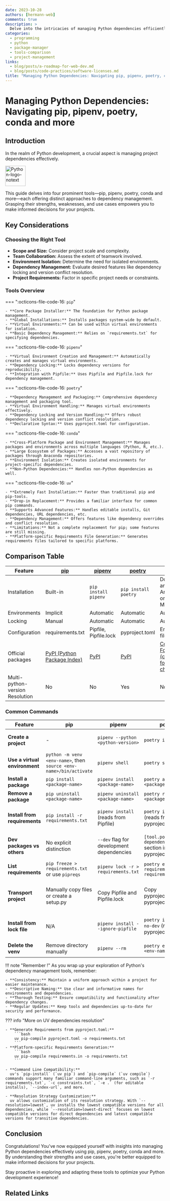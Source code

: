 ```yaml
---
date: 2023-10-28
authors: [hermann-web]
comments: true
description: >
  Delve into the intricacies of managing Python dependencies efficiently using pip, pipenv, poetry, conda and more.
categories:
  - programming
  - python
  - package-manager
  - tools-comparison
  - project-management
links:
  - blog/posts/a-roadmap-for-web-dev.md
  - blog/posts/code-practices/software-licenses.md
title: "Managing Python Dependencies: Navigating pip, pipenv, poetry, conda and more"
---
```


# Managing Python Dependencies: Navigating pip, pipenv, poetry, conda and more

## Introduction

In the realm of Python development, a crucial aspect is managing project dependencies effectively.

<div class="float-img-container float-img-right">
  <a title="www.python.org, GPL &lt;http://www.gnu.org/licenses/gpl.html&gt;, via Wikimedia Commons" href="https://commons.wikimedia.org/wiki/File:Python-logo-notext.svg"><img width="64" alt="Python-logo-notext" src="https://upload.wikimedia.org/wikipedia/commons/thumb/c/c3/Python-logo-notext.svg/64px-Python-logo-notext.svg.png"></a>
</div>

This guide delves into four prominent tools—pip, pipenv, poetry, conda and more—each offering distinct approaches to dependency management.
Grasping their strengths, weaknesses, and use cases empowers you to make informed decisions for your projects.

<!-- more -->

## Key Considerations

### Choosing the Right Tool

- **Scope and Size:** Consider project scale and complexity.
- **Team Collaboration:** Assess the extent of teamwork involved.
- **Environment Isolation:** Determine the need for isolated environments.
- **Dependency Management:** Evaluate desired features like dependency locking and version conflict resolution.
- **Project Requirements:** Factor in specific project needs or constraints.

### Tools Overview

=== ":octicons-file-code-16: `pip`"

    - **Core Package Installer:** The foundation for Python package management.
    - **Global Installations:** Installs packages system-wide by default.
    - **Virtual Environments:** Can be used within virtual environments for isolation.
    - **Basic Dependency Management:** Relies on `requirements.txt` for specifying dependencies.

=== ":octicons-file-code-16: `pipenv`"

    - **Virtual Environment Creation and Management:** Automatically creates and manages virtual environments.
    - **Dependency Locking:** Locks dependency versions for reproducibility.
    - **Integration with Pipfile:** Uses Pipfile and Pipfile.lock for dependency management.

=== ":octicons-file-code-16: `poetry`"

    - **Dependency Management and Packaging:** Comprehensive dependency management and packaging tool.
    - **Virtual Environment Handling:** Manages virtual environments effectively.
    - **Dependency Locking and Version Handling:** Offers robust dependency locking and version conflict resolution.
    - **Declarative Syntax:** Uses pyproject.toml for configuration.

=== ":octicons-file-code-16: `conda`"

    - **Cross-Platform Package and Environment Management:** Manages packages and environments across multiple languages (Python, R, etc.).
    - **Large Ecosystem of Packages:** Accesses a vast repository of packages through Anaconda repositories.
    - **Environment Isolation:** Creates isolated environments for project-specific dependencies.
    - **Non-Python Dependencies:** Handles non-Python dependencies as well.

=== ":octicons-file-code-16: `uv`"

    - **Extremely Fast Installation:** Faster than traditional pip and pip-tools.
    - **Drop-in Replacement:** Provides a familiar interface for common pip commands.
    - **Supports Advanced Features:** Handles editable installs, Git dependencies, URL dependencies, etc.
    - **Dependency Management:** Offers features like dependency overrides and conflict resolution.
    - **Limitations:** Not a complete replacement for pip; some features are still missing.
    - **Platform-specific Requirements File Generation:** Generates requirements files tailored to specific platforms.

## Comparison Table

| Feature                        | [pip](https://pypi.org/project/pip/)                                       | [pipenv](https://github.com/pypa/pipenv)                                    | [poetry](https://github.com/python-poetry/poetry)                                      | [conda](https://conda.io/projects/conda/en/latest/user-guide/install/index.html)                                       | [uv](https://github.com/astral-sh/uv)                                         |
|--------------------------------|-------------------------------------------|--------------------------------------------|---------------------------------------------|---------------------------------------------|--------------------------------------------|
| Installation                   | Built-in                                  | `pip install pipenv`                       | `pip install poetry`                        | Download and install Anaconda or Miniconda  | `pip install uv`                     |
| Environments                   | Implicit                                  | Automatic                                  | Automatic                                   | Automatic                                   | Implicit                                  |
| Locking                        | Manual                                    | Automatic                                  | Automatic                                   | Automatic                                   | Manual                                  |
| Configuration                  | requirements.txt                          | Pipfile, Pipfile.lock                       | pyproject.toml                              | Environment files                           | N/A                                        |
| Official packages              | [PyPI (Python Package Index)](https://pypi.org/)                | [PyPI](https://pypi.org/)                                       | [PyPI](https://pypi.org/)                                        | [Conda Forge (conda-forge channel)](https://anaconda.org/conda-forge)           | [PyPI (Python Package Index)](https://pypi.org/)                 |
| Multi-python-version Resolution   | No                                        | No                                         | Yes                                         | No                                          | Yes                                        |

### Common Commands

| Feature               | pip                                       | pipenv                                    | poetry                                      | conda                                       | uv                                         |
|-----------------------|-------------------------------------------|--------------------------------------------|---------------------------------------------|---------------------------------------------|--------------------------------------------|
| **Create a project**  | -                                         | `pipenv --python <python-version>`          | `poetry init`                               | `conda create -n <env-name> python=<python-version>` | `uv venv`                                 |
| **Use a virtual environment** | `python -m venv <env-name>`, then `source <env-name>/bin/activate` | `pipenv shell`                       | `poetry shell`                              | `conda activate <env-name>`                   | Same as pip                                        |
| **Install a package** | `pip install <package-name>`              | `pipenv install <package-name>`             | `poetry add <package-name>`                 | `conda install <package-name>`               | `uv pip install <package-name>`            |
| **Remove a package**  | `pip uninstall <package-name>`            | `pipenv uninstall <package-name>`           | `poetry remove <package-name>`              | `conda uninstall <package-name>`             | `uv pip uninstall <package-name>`          |
| **Install from requirements** | `pip install -r requirements.txt`      | `pipenv install` (reads from Pipfile)       | `poetry install` (reads from pyproject.toml) | `conda install --file requirements.txt`       | `uv pip sync requirements.txt` or `uv pip install -r requirements.txt`           |
| **Dev packages vs others** | No explicit distinction                | `--dev` flag for development dependencies  | `[tool.poetry.dev-dependencies]` section in pyproject.toml | No explicit distinction | Not currently supported (planned for future) |
| **List requirements**  | `pip freeze > requirements.txt` or use `pipreqs`            | `pipenv lock -r > requirements.txt`        | `poetry export -f requirements.txt > requirements.txt` | `conda list --export > requirements.txt`     | Same as pip (e.g., `uv pip freeze > requirements.txt`) |
| **Transport project**  | Manually copy files or create a setup.py   | Copy Pipfile and Pipfile.lock               | Copy pyproject.toml and pyproject.toml.lock  | Export environment to .yml file (conda env export > environment.yml) | Not directly supported (requires rebuilding with UV) |
| **Install from lock file** | N/A                                   | `pipenv install --ignore-pipfile`           | `poetry install --no-dev` (reads from pyproject.toml.lock) | `conda install --file environment.yml`       | N/A (Dependency resolution handled by UV directly) |
| **Delete the venv**   | Remove directory manually                  | `pipenv --rm`                              | `poetry env remove <env-name>`              | `conda remove --name <env-name> --all`      | N/A                                        |

<!-- ### Additional Features

| Feature               | pip                                       | pipenv                                    | poetry                                      | conda                                       | uv                                         |
|-----------------------|-------------------------------------------|--------------------------------------------|---------------------------------------------|---------------------------------------------|--------------------------------------------|
| **Python Discovery**  |                                           |                                            |                                             |                                             |                                              |
| Virtual Environment   | `python -m venv <env-name>`, then `source <env-name>/bin/activate` | `pipenv shell`                       | `poetry shell`                              | `conda activate <env-name>`                   | N/A                                        |
| Python Interpreter    | System-wide                                | System-wide                                | System-wide                                 | System-wide                                 | VIRTUAL_ENV, CONDA_PREFIX, .venv, python3/python.exe |
| **Git Authentication**|                                           |                                            |                                             |                                             |                                              |
| Authentication Methods | Username/Password, SSH Keys, Tokens      | Username/Password, SSH Keys, Tokens        | Username/Password, SSH Keys, Tokens         | Username/Password, SSH Keys, Tokens         | Username/Password, SSH Keys, Tokens        |
| **Dependency Caching**|                                           |                                            |                                             |                                             |                                              |
| Caching Semantics     | HTTP Headers, URL, Commit Hash            | HTTP Headers, URL, Commit Hash            | HTTP Headers, URL, Commit Hash              | HTTP Headers, URL                          | HTTP Headers, URL, Commit Hash             |
| **Resolution Strategy**|                                           |                                            |                                             |                                             |                                              |
| Default Strategy      | Latest Compatible Version                 | Latest Compatible Version                 | Latest Compatible Version                   | Latest Compatible Version                   | Latest Compatible Version                   |
| Alternative Strategy  | N/A                                       | N/A                                        | N/A                                         | N/A                                         | Lowest Compatible Version, Lowest Compatible Direct | -->

!!! note "Remember !"
    As you wrap up your exploration of Python's dependency management tools, remember:

    - **Consistency:** Maintain a uniform approach within a project for easier maintenance.
    - **Descriptive Naming:** Use clear and informative names for environments and dependencies.
    - **Thorough Testing:** Ensure compatibility and functionality after dependency changes.
    - **Regular Updates:** Keep tools and dependencies up-to-date for security and performance.

??? info "More on UV dependencies resolution"

    - **Generate Requirements from pyproject.toml:**
        ```bash
        uv pip-compile pyproject.toml -o requirements.txt
        ```
    - **Platform-specific Requirements Generation:**
        ```bash
        uv pip-compile requirements.in -o requirements.txt
        ```

    - **Command Line Compatibility:**
      uv's `pip-install` (`uv pip`) and `pip-compile` (`uv compile`) commands support many familiar command-line arguments, such as `-r requirements.txt`, `-c constraints.txt`, `-e .` (for editable installs), `--index-url`, and more.

    - **Resolution Strategy Customization:**
      uv allows customization of its resolution strategy. With `--resolution=lowest`, uv installs the lowest compatible versions for all dependencies, while `--resolution=lowest-direct` focuses on lowest compatible versions for direct dependencies and latest compatible versions for transitive dependencies.

## Conclusion

Congratulations! You've now equipped yourself with insights into managing Python dependencies effectively using pip, pipenv, poetry, conda and more. By understanding their strengths and use cases, you're better equipped to make informed decisions for your projects.

Stay proactive in exploring and adapting these tools to optimize your Python development experience!

## Related Links
